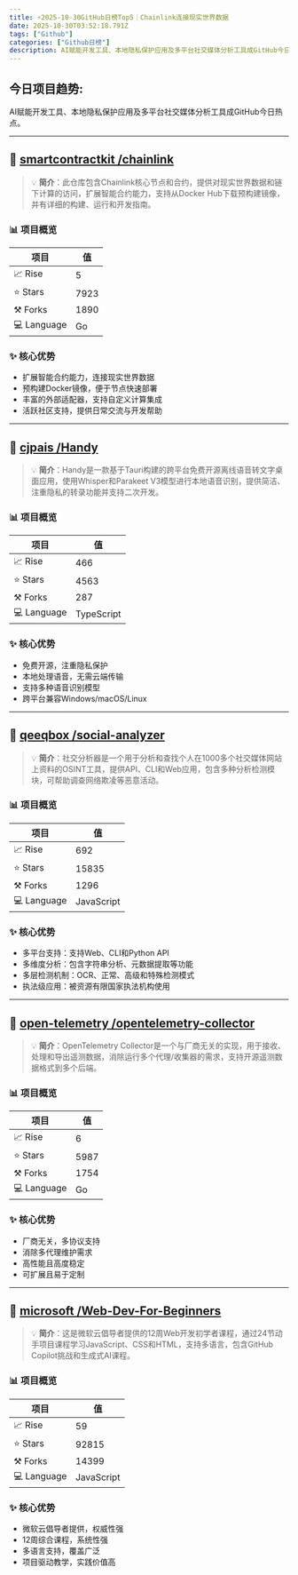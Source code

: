 ```yaml
---
title: ⚡️2025-10-30GitHub日榜Top5｜Chainlink连接现实世界数据
date: 2025-10-30T03:52:18.791Z
tags: ["Github"]
categories: ["Github日榜"]
description: AI赋能开发工具、本地隐私保护应用及多平台社交媒体分析工具成GitHub今日热点。
---
```

## **今日项目趋势:**

AI赋能开发工具、本地隐私保护应用及多平台社交媒体分析工具成GitHub今日热点。

---
## 🚀 [smartcontractkit /chainlink](https://github.com/smartcontractkit/chainlink)

> 💡 **简介**：此仓库包含Chainlink核心节点和合约，提供对现实世界数据和链下计算的访问，扩展智能合约能力，支持从Docker Hub下载预构建镜像，并有详细的构建、运行和开发指南。

### 📊 项目概览
| 项目 | 值 |
|------|----|
| 📈 Rise | 5 |
| ⭐ Stars | 7923 |
| ⚒️ Forks | 1890 |
| 💻 Language | Go |

### ✨ 核心优势
- 扩展智能合约能力，连接现实世界数据
- 预构建Docker镜像，便于节点快速部署
- 丰富的外部适配器，支持自定义计算集成
- 活跃社区支持，提供日常交流与开发帮助

---
## 🚀 [cjpais /Handy](https://github.com/cjpais/Handy)

> 💡 **简介**：Handy是一款基于Tauri构建的跨平台免费开源离线语音转文字桌面应用，使用Whisper和Parakeet V3模型进行本地语音识别，提供简洁、注重隐私的转录功能并支持二次开发。

### 📊 项目概览
| 项目 | 值 |
|------|----|
| 📈 Rise | 466 |
| ⭐ Stars | 4563 |
| ⚒️ Forks | 287 |
| 💻 Language | TypeScript |

### ✨ 核心优势
- 免费开源，注重隐私保护
- 本地处理语音，无需云端传输
- 支持多种语音识别模型
- 跨平台兼容Windows/macOS/Linux

---
## 🚀 [qeeqbox /social-analyzer](https://github.com/qeeqbox/social-analyzer)

> 💡 **简介**：社交分析器是一个用于分析和查找个人在1000多个社交媒体网站上资料的OSINT工具，提供API、CLI和Web应用，包含多种分析检测模块，可帮助调查网络欺凌等恶意活动。

### 📊 项目概览
| 项目 | 值 |
|------|----|
| 📈 Rise | 692 |
| ⭐ Stars | 15835 |
| ⚒️ Forks | 1296 |
| 💻 Language | JavaScript |

### ✨ 核心优势
- 多平台支持：支持Web、CLI和Python API
- 多维度分析：包含字符串分析、元数据提取等功能
- 多层检测机制：OCR、正常、高级和特殊检测模式
- 执法级应用：被资源有限国家执法机构使用

---
## 🚀 [open-telemetry /opentelemetry-collector](https://github.com/open-telemetry/opentelemetry-collector)

> 💡 **简介**：OpenTelemetry Collector是一个与厂商无关的实现，用于接收、处理和导出遥测数据，消除运行多个代理/收集器的需求，支持开源遥测数据格式到多个后端。

### 📊 项目概览
| 项目 | 值 |
|------|----|
| 📈 Rise | 6 |
| ⭐ Stars | 5987 |
| ⚒️ Forks | 1754 |
| 💻 Language | Go |

### ✨ 核心优势
- 厂商无关，多协议支持
- 消除多代理维护需求
- 高性能且高度稳定
- 可扩展且易于定制

---
## 🚀 [microsoft /Web-Dev-For-Beginners](https://github.com/microsoft/Web-Dev-For-Beginners)

> 💡 **简介**：这是微软云倡导者提供的12周Web开发初学者课程，通过24节动手项目课程学习JavaScript、CSS和HTML，支持多语言，包含GitHub Copilot挑战和生成式AI课程。

### 📊 项目概览
| 项目 | 值 |
|------|----|
| 📈 Rise | 59 |
| ⭐ Stars | 92815 |
| ⚒️ Forks | 14399 |
| 💻 Language | JavaScript |

### ✨ 核心优势
- 微软云倡导者提供，权威性强
- 12周综合课程，系统性强
- 多语言支持，覆盖广泛
- 项目驱动教学，实践价值高